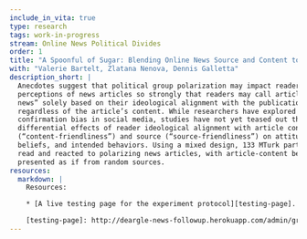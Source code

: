 ```yaml
---
include_in_vita: true
type: research
tags: work-in-progress
stream: Online News Political Divides
order: 1
title: "A Spoonful of Sugar: Blending Online News Source and Content to Counter Ideological-Alignment News Biases and Encourage Political Group Depolarization"
with: "Valerie Bartelt, Zlatana Nenova, Dennis Galletta"
description_short: |
  Anecdotes suggest that political group polarization may impact readers’
  perceptions of news articles so strongly that readers may call articles “fake
  news” solely based on their ideological alignment with the publication source,
  regardless of the article’s content. While researchers have explored
  confirmation bias in social media, studies have not yet teased out the
  differential effects of reader ideological alignment with article content
  (“content-friendliness”) and source (“source-friendliness”) on attitudes,
  beliefs, and intended behaviors. Using a mixed design, 133 MTurk participants
  read and reacted to polarizing news articles, with article-content being
  presented as if from random sources.
resources:
  markdown: |
    Resources:

    * [A live testing page for the experiment protocol][testing-page]. Loads all articles from the mongo db, and permits injecting the article content into one of three publication source templates.

    [testing-page]: http://deargle-news-followup.herokuapp.com/admin/groupby/Topic
---
```

